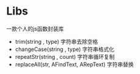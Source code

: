 # Libs
一款个人的js函数封装库


* trim(string , type) 字符串去除空格
* changeCase(string , type) 字符串格式化
* repeatStr(string , count) 字符串循环复制
* replaceAll(str, AFindText, ARepText) 字符串替换